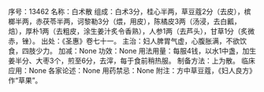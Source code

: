 序号：13462
名称：白术散
组成：白术3分，桂心半两，草豆蔻2分（去皮），槟榔半两，赤茯苓半两，诃黎勒3分（煨，用皮），陈橘皮3两（汤浸，去白瓤，焙），厚朴1两（去粗皮，涂生姜汁炙令香熟），人参1两（去芦头），甘草1分（炙微赤，锉）。
出处：《圣惠》卷七十一。
主治：妇人脾胃气虚，心腹胀满，不欲饮食，四肢少力。
加减：None
功效：None
用法用量：每服4钱，以水1中盏，加生姜半分、大枣3个，煎至6分，去滓，每于食前稍热服。
制备方法：上为散。
临床应用：None
各家论述：None
用药禁忌：None
附注：方中草豆蔻，《妇人良方》作“草果”。
